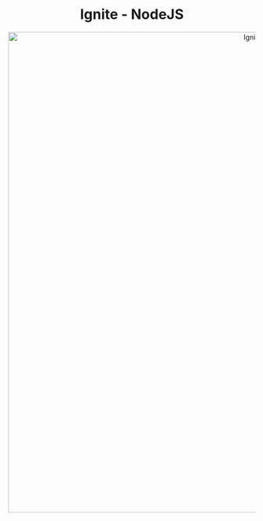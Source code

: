 <h1 align="center">
    Ignite - NodeJS
</h1>

<p align="center">
   <img src="https://user-images.githubusercontent.com/83431609/152696214-a408d461-ff0b-4b6c-adf9-1592a5d00f70.png" alt="Ignite" width="980"/>
</p>
